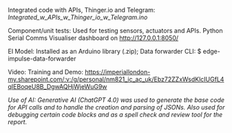 Integrated code with APIs, Thinger.io and Telegram: *Integrated_w_APIs_w_Thinger_io_w_Telegram.ino*

Component/unit tests: Used for testing sensors, actuators and APIs. Python Serial Comms Visualiser dashboard on http://127.0.0.1:8050/

EI Model: Installed as an Arduino library (.zip); Data forwarder CLI: $ edge-impulse-data-forwarder

Video: Training and Demo: https://imperiallondon-my.sharepoint.com/:v:/g/personal/nm821_ic_ac_uk/Ebz72ZZxWsdKlcIUGfL4qIEBoqeU8B_DgwAQHjWjeWuG9w

*Use of AI: Generative AI (ChatGPT 4.0) was used to generate the base code for API calls and to handle the creation and parsing of JSONs. Also used for debugging certain code blocks and as a spell check and review tool for the report.*
